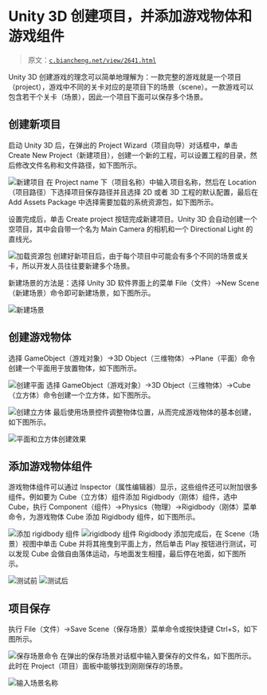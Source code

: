 # Unity 3D 创建项目，并添加游戏物体和游戏组件

> 原文：[`c.biancheng.net/view/2641.html`](http://c.biancheng.net/view/2641.html)

Unity 3D 创建游戏的理念可以简单地理解为：一款完整的游戏就是一个项目（project），游戏中不同的关卡对应的是项目下的场景（scene）。一款游戏可以包含若干个关卡（场景），因此一个项目下面可以保存多个场景。

## 创建新项目

启动 Unity 3D 后，在弹出的 Project Wizard（项目向导）对话框中，单击 Create New Project（新建项目），创建一个新的工程，可以设置工程的目录，然后修改文件名称和文件路径，如下图所示。

![新建项目](img/05554f88e8e2bc690a0897f7d32e21d3.png)
在 Project name 下（项目名称）中输入项目名称，然后在 Location（项目路径）下选择项目保存路径并且选择 2D 或者 3D 工程的默认配置，最后在 Add Assets Package 中选择需要加载的系统资源包，如下图所示。

设置完成后，单击 Create project 按钮完成新建项目。Unity 3D 会自动创建一个空项目，其中会自带一个名为 Main Camera 的相机和一个 Directional Light 的直线光。

![加载资源包](img/f831a64d871e1cebe206815676aa73e0.png)
创建好新项目后，由于每个项目中可能会有多个不同的场景或关卡，所以开发人员往往要新建多个场景。

新建场景的方法是：选择 Unity 3D 软件界面上的菜单 File（文件）→New Scene（新建场景）命令即可新建场景，如下图所示。

![新建场景](img/211858e37f41b1c5bb44826cfaf09c05.png)

## 创建游戏物体

选择 GameObject（游戏对象）→3D Object（三维物体）→Plane（平面）命令创建一个平面用于放置物体，如下图所示。

![创建平面](img/252ef118c867bee4c0588fa077f92c71.png)
选择 GameObject（游戏对象）→3D Object（三维物体）→Cube（立方体）命令创建一个立方体，如下图所示。

![创建立方体](img/5eb67c9bde18919eb564f0cabba6696e.png)
最后使用场景控件调整物体位置，从而完成游戏物体的基本创建，如下图所示。

![平面和立方体创建效果](img/147ae28b7cb3d7bd0d23b5e2357c4461.png)

## 添加游戏物体组件

游戏物体组件可以通过 Inspector（属性编辑器）显示，这些组件还可以附加很多组件。例如要为 Cube（立方体）组件添加 Rigidbody（刚体）组件，选中 Cube，执行 Component（组件）→Physics（物理）→Rigidbody（刚体）菜单命令，为游戏物体 Cube 添加 Rigidbody 组件，如下图所示。

![添加 rigidbody 组件](img/6fe8a4484a59fbd987f2d981bbc1c4d8.png)
![rigidbody 组件](img/4ada835fada6fab906c796cefbfd9f11.png)
Rigidbody 添加完成后，在 Scene（场景）视图中单击 Cube 并将其拖曳到平面上方，然后单击 Play 按钮进行测试，可以发现 Cube 会做自由落体运动，与地面发生相撞，最后停在地面，如下图所示。

![测试前](img/b8c3f4e00af90443919e53cf9a6400b9.png)
![测试后](img/68e927a7a07f565a099739b203c75ad9.png)

## 项目保存

执行 File（文件）→Save Scene（保存场景）菜单命令或按快捷键 Ctrl+S，如下图所示。

![保存场景命令](img/79fb93b1cda17b0b2403eab2c2357292.png)
在弹出的保存场景对话框中输入要保存的文件名，如下图所示。此时在 Project（项目）面板中能够找到刚刚保存的场景。

![输入场景名称](img/0f0e124034f61cd5e864ed81db6cb588.png)
